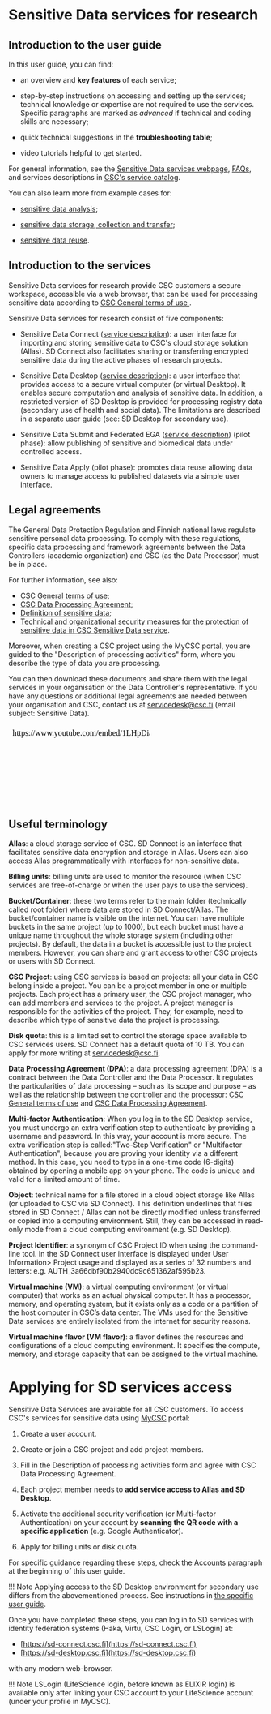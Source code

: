 
# Sensitive Data services for research


## Introduction to the user guide

In this user guide, you can find:

* an overview and **key features** of each service;

* step-by-step instructions on accessing and setting up the services; technical knowledge or expertise are not required to use the services.  Specific paragraphs are marked as *advanced* if technical and coding skills are necessary;

* quick technical suggestions in the **troubleshooting table**;

* video tutorials helpful to get started. 

For general information, see the [Sensitive Data services webpage](https://research.csc.fi/sensitive-data-services-for-research), [FAQs](../../support/faq/index.md#sensitive-data-services-for-research), and services descriptions in [CSC's service catalog](https://research.csc.fi/service-catalog).

You can also learn more from example cases for:

* [sensitive data analysis](https://research.csc.fi/example-case-5-sensitive-data-analysis);

* [sensitive data storage, collection and transfer](https://research.csc.fi/example-case-6-sensitive-data-storage-and-transfer);

* [sensitive data reuse](https://research.csc.fi/example-case-7-sensitive-data-reuse).


## Introduction to the services


Sensitive Data services for research provide CSC customers a secure workspace, accessible via a web browser, that can be used for processing sensitive data according to [CSC General terms of use ](https://research.csc.fi/general-terms-of-use).

Sensitive Data services for research consist of five components:

* Sensitive Data Connect ([service description](https://research.csc.fi/-/sd-connect)): a user interface for importing and storing sensitive data to CSC's cloud storage solution (Allas). SD Connect also facilitates sharing or transferring encrypted sensitive data during the active phases of research projects. 

* Sensitive Data Desktop ([service description](https://research.csc.fi/-/sd-desktop)): a user interface that provides access to a secure virtual computer (or virtual Desktop). It enables secure computation and analysis of sensitive data. In addition, a restricted version of SD Desktop is provided for processing registry data (secondary use of health and social data). The limitations are described in a separate user guide (see: SD Desktop for secondary use).

* Sensitive Data Submit and Federated EGA ([service description](https://research.csc.fi/-/fega)) (pilot phase): allow publishing of sensitive and biomedical data under controlled access. 

* Sensitive Data Apply (pilot phase): promotes data reuse allowing data owners to manage access to published datasets via a simple user interface.


## Legal agreements

The General Data Protection Regulation and Finnish national laws regulate sensitive personal data processing. To comply with these regulations, specific data processing and framework agreements between the Data Controllers (academic organization) and CSC (as the Data Processor) must be in place. 

For further information, see also:

* [CSC General terms of use](https://research.csc.fi/general-terms-of-use);
* [CSC Data Processing Agreement](https://research.csc.fi/data-processing-agreement);
* [Definition of sensitive data](https://research.csc.fi/definition-of-sensitive-data);
* [Technical and organizational security measures for the protection of sensitive data in CSC Sensitive Data service](./technical-organisational-sec-measures.pdf).

Moreover, when creating a CSC project using the MyCSC portal, you are guided to the "Description of processing activities" form, where you describe the type of data you are processing. 

You can then download these documents and share them with the legal services in your organisation or the Data Controller's representative. If you have any questions or additional legal agreements are needed between your organisation and CSC, contact us at servicedesk@csc.fi (email subject: Sensitive Data).


<iframe width="280" height="155"srcdoc="https://www.youtube.com/embed/1LHpDiap5Lo" frameborder="0" allow="accelerometer; autoplay; encrypted-media; gyroscope; picture-in-picture" allowfullscreen></iframe>


## Useful terminology

**Allas**: a cloud storage service of CSC. SD Connect is an interface that facilitates sensitive data encryption and storage in Allas. Users can also access Allas programmatically with interfaces for non-sensitive data.

**Billing units**: billing units are used to monitor the resource (when CSC services are free-of-charge or when the user pays to use the services).

**Bucket/Container**: these two terms refer to the main folder (technically called root folder) where data are stored in SD Connect/Allas. The bucket/container name is visible on the internet. You can have multiple buckets in the same project (up to 1000), but each bucket must have a unique name throughout the whole storage system (including other projects). By default, the data in a bucket is accessible just to the project members. However, you can share and grant access to other CSC projects or users with SD Connect.

**CSC Project**: using CSC services is based on projects: all your data in CSC belong inside a project. You can be a project member in one or multiple projects. Each project has a primary user, the CSC project manager, who can add members and services to the project. A project manager is responsible for the activities of the project. They, for example, need to describe which type of sensitive data the project is processing.

**Disk quota**: this is a limited set to control the storage space available to CSC services users. SD Connect has a default quota of 10 TB. You can apply for more writing at servicedesk@csc.fi. 

**Data Processing Agreement (DPA)**: a data processing agreement (DPA) is a contract between the Data Controller and the Data Processor. It regulates the particularities of data processing – such as its scope and purpose – as well as the relationship between the controller and the processor: [CSC General terms of use](https://research.csc.fi/general-terms-of-use) and [CSC Data Processing Agreement](https://research.csc.fi/data-processing-agreement).

**Multi-factor Authentication**: When you log in to the SD Desktop service, you must undergo an extra verification step to authenticate by providing a username and password. In this way, your account is more secure. The extra verification step is called:"Two-Step Verification" or "Multifactor Authentication", because you are proving your identity via a different method. In this case, you need to type in a one-time code (6-digits) obtained by opening a mobile app on your phone. The code is unique and valid for a limited amount of time.

**Object**: technical name for a file stored in a cloud object storage like Allas (or uploaded to CSC via SD Connect). This definition underlines that files stored in SD Connect /  Allas can not be directly modified unless transferred or copied into a computing environment. Still, they can be accessed in read-only mode from a cloud computing environment (e.g. SD Desktop). 

**Project Identifier**: a synonym of CSC Project ID when using the command-line tool. In the SD Connect user interface is displayed under User Information> Project usage and displayed as a series of 32 numbers and letters: e.g. AUTH_3a66dbf90b2940dc9c651362af595b23.

**Virtual machine (VM)**: a virtual computing environment (or virtual computer) that works as an actual physical computer. It has a processor, memory, and operating system, but it exists only as a code or a partition of the host computer in CSC’s data center. The VMs used for the Sensitive Data services are entirely isolated from the internet for security reasons.

**Virtual machine flavor (VM flavor)**: a flavor defines the resources and configurations of a cloud computing environment. It specifies the compute, memory, and storage capacity that can be assigned to the virtual machine.



# Applying for SD services access

Sensitive Data Services are available for all CSC customers. To access CSC's services for sensitive data using [MyCSC](https://my.csc.fi) portal:

   1. Create a user account.

   3. Create or join a CSC project and add project members.

   4. Fill in the Description of processing activities form and agree with CSC Data Processing Agreement.
    
   5. Each project member needs to **add service access to Allas and  SD Desktop**.

   6. Activate the additional security verification (or Multi-factor Authentication) on your account by **scanning the QR code with a specific application** (e.g. Google Authenticator).

   7. Apply for billing units or disk quota.

For specific guidance regarding these steps, check the [Accounts](../../accounts/index.md) paragraph at the beginning of this user guide.


!!! Note
    Applying access to the SD Desktop environment for secondary use differs from the abovementioned process. See instructions in [the specific user guide](./sd-desktop-audited.md#service-access).

Once you have completed these steps, you can log in to SD services with identity federation systems (Haka, Virtu, CSC Login, or LSLogin) at:

   * [https://sd-connect.csc.fi](https://sd-connect.csc.fi) 
   * [https://sd-desktop.csc.fi](https://sd-desktop.csc.fi)

with any modern web-browser.

!!! Note
    LSLogin (LifeScience login, before known as ELIXIR login) is available only after linking your CSC account to your LifeScience account (under your profile in MyCSC).
  
